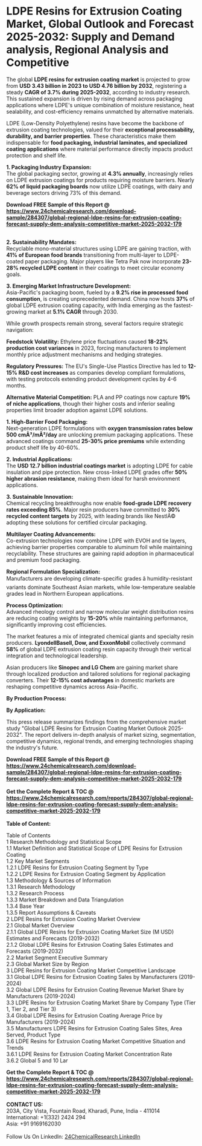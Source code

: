 <h1>LDPE Resins for Extrusion Coating Market, Global Outlook and Forecast 2025-2032: Supply and Demand analysis, Regional Analysis and Competitive</h1><p>The global <strong>LDPE resins for extrusion coating market</strong> is projected to grow from <strong>USD 3.43 billion in 2023 to USD 4.76 billion by 2032</strong>, registering a steady <strong>CAGR of 3.7% during 2025-2032</strong>, according to industry research. This sustained expansion is driven by rising demand across packaging applications where LDPE's unique combination of moisture resistance, heat sealability, and cost-efficiency remains unmatched by alternative materials.</p><p>LDPE (Low-Density Polyethylene) resins have become the backbone of extrusion coating technologies, valued for their <strong>exceptional processability, durability, and barrier properties</strong>. These characteristics make them indispensable for <strong>food packaging, industrial laminates, and specialized coating applications</strong> where material performance directly impacts product protection and shelf life.</p><p><strong>1. Packaging Industry Expansion:</strong><br>
The global packaging sector, growing at <strong>4.3% annually</strong>, increasingly relies on LDPE extrusion coatings for products requiring moisture barriers. Nearly <strong>62% of liquid packaging boards</strong> now utilize LDPE coatings, with dairy and beverage sectors driving 73% of this demand.</p><div><b>Download FREE Sample of this Report @ 
            <a href="https://www.24chemicalresearch.com/download-sample/284307/global-regional-ldpe-resins-for-extrusion-coating-forecast-supply-dem-analysis-competitive-market-2025-2032-179">
            https://www.24chemicalresearch.com/download-sample/284307/global-regional-ldpe-resins-for-extrusion-coating-forecast-supply-dem-analysis-competitive-market-2025-2032-179</a></b></div><br><p><strong>2. Sustainability Mandates:</strong><br>
Recyclable mono-material structures using LDPE are gaining traction, with <strong>41% of European food brands</strong> transitioning from multi-layer to LDPE-coated paper packaging. Major players like Tetra Pak now incorporate <strong>23-28% recycled LDPE content</strong> in their coatings to meet circular economy goals.</p><p><strong>3. Emerging Market Infrastructure Development:</strong><br>
Asia-Pacific's packaging boom, fueled by a <strong>9.2% rise in processed food consumption</strong>, is creating unprecedented demand. China now hosts <strong>37%</strong> of global LDPE extrusion coating capacity, with India emerging as the fastest-growing market at <strong>5.1% CAGR</strong> through 2030.</p><p>While growth prospects remain strong, several factors require strategic navigation:</p><p><strong>Feedstock Volatility:</strong> Ethylene price fluctuations caused <strong>18-22% production cost variances</strong> in 2023, forcing manufacturers to implement monthly price adjustment mechanisms and hedging strategies.</p><p><strong>Regulatory Pressures:</strong> The EU's Single-Use Plastics Directive has led to <strong>12-15% R&amp;D cost increases</strong> as companies develop compliant formulations, with testing protocols extending product development cycles by 4-6 months.</p><p><strong>Alternative Material Competition:</strong> PLA and PP coatings now capture <strong>19% of niche applications</strong>, though their higher costs and inferior sealing properties limit broader adoption against LDPE solutions.</p><p><strong>1. High-Barrier Food Packaging:</strong><br>
Next-generation LDPE formulations with <strong>oxygen transmission rates below 500 cmÂ³/mÂ²/day</strong> are unlocking premium packaging applications. These advanced coatings command <strong>25-30% price premiums</strong> while extending product shelf life by 40-60%.</p><p><strong>2. Industrial Applications:</strong><br>
The <strong>USD 12.7 billion industrial coatings market</strong> is adopting LDPE for cable insulation and pipe protection. New cross-linked LDPE grades offer <strong>50% higher abrasion resistance</strong>, making them ideal for harsh environment applications.</p><p><strong>3. Sustainable Innovation:</strong><br>
Chemical recycling breakthroughs now enable <strong>food-grade LDPE recovery rates exceeding 85%</strong>. Major resin producers have committed to <strong>30% recycled content targets</strong> by 2025, with leading brands like NestlÃ© adopting these solutions for certified circular packaging.</p><p><strong>Multilayer Coating Advancements:</strong><br>
	Co-extrusion technologies now combine LDPE with EVOH and tie layers, achieving barrier properties comparable to aluminum foil while maintaining recyclability. These structures are gaining rapid adoption in pharmaceutical and premium food packaging.</p><p><strong>Regional Formulation Specialization:</strong><br>
	Manufacturers are developing climate-specific grades â humidity-resistant variants dominate Southeast Asian markets, while low-temperature sealable grades lead in Northern European applications.</p><p><strong>Process Optimization:</strong><br>
	Advanced rheology control and narrow molecular weight distribution resins are reducing coating weights by <strong>15-20%</strong> while maintaining performance, significantly improving cost efficiencies.</p><p>The market features a mix of integrated chemical giants and specialty resin producers. <strong>LyondellBasell, Dow, and ExxonMobil</strong> collectively command <strong>58%</strong> of global LDPE extrusion coating resin capacity through their vertical integration and technological leadership.</p><p>Asian producers like <strong>Sinopec and LG Chem</strong> are gaining market share through localized production and tailored solutions for regional packaging converters. Their <strong>12-15% cost advantages</strong> in domestic markets are reshaping competitive dynamics across Asia-Pacific.</p><p><strong>By Production Process:</strong></p><p><strong>By Application:</strong></p><p>This press release summarizes findings from the comprehensive market study "Global LDPE Resins for Extrusion Coating Market Outlook 2025-2032". The report delivers in-depth analysis of market sizing, segmentation, competitive dynamics, regional trends, and emerging technologies shaping the industry's future.</p><div><b>Download FREE Sample of this Report @ 
            <a href="https://www.24chemicalresearch.com/download-sample/284307/global-regional-ldpe-resins-for-extrusion-coating-forecast-supply-dem-analysis-competitive-market-2025-2032-179">
            https://www.24chemicalresearch.com/download-sample/284307/global-regional-ldpe-resins-for-extrusion-coating-forecast-supply-dem-analysis-competitive-market-2025-2032-179</a></b></div><br><div><b>Get the Complete Report & TOC @ 
            <a href="https://www.24chemicalresearch.com/reports/284307/global-regional-ldpe-resins-for-extrusion-coating-forecast-supply-dem-analysis-competitive-market-2025-2032-179">
            https://www.24chemicalresearch.com/reports/284307/global-regional-ldpe-resins-for-extrusion-coating-forecast-supply-dem-analysis-competitive-market-2025-2032-179</a></b></div><br>
            <b>Table of Content:</b><p>Table of Contents<br />
1 Research Methodology and Statistical Scope<br />
1.1 Market Definition and Statistical Scope of LDPE Resins for Extrusion Coating<br />
1.2 Key Market Segments<br />
1.2.1 LDPE Resins for Extrusion Coating Segment by Type<br />
1.2.2 LDPE Resins for Extrusion Coating Segment by Application<br />
1.3 Methodology & Sources of Information<br />
1.3.1 Research Methodology<br />
1.3.2 Research Process<br />
1.3.3 Market Breakdown and Data Triangulation<br />
1.3.4 Base Year<br />
1.3.5 Report Assumptions & Caveats<br />
2 LDPE Resins for Extrusion Coating Market Overview<br />
2.1 Global Market Overview<br />
2.1.1 Global LDPE Resins for Extrusion Coating Market Size (M USD) Estimates and Forecasts (2019-2032)<br />
2.1.2 Global LDPE Resins for Extrusion Coating Sales Estimates and Forecasts (2019-2032)<br />
2.2 Market Segment Executive Summary<br />
2.3 Global Market Size by Region<br />
3 LDPE Resins for Extrusion Coating Market Competitive Landscape<br />
3.1 Global LDPE Resins for Extrusion Coating Sales by Manufacturers (2019-2024)<br />
3.2 Global LDPE Resins for Extrusion Coating Revenue Market Share by Manufacturers (2019-2024)<br />
3.3 LDPE Resins for Extrusion Coating Market Share by Company Type (Tier 1, Tier 2, and Tier 3)<br />
3.4 Global LDPE Resins for Extrusion Coating Average Price by Manufacturers (2019-2024)<br />
3.5 Manufacturers LDPE Resins for Extrusion Coating Sales Sites, Area Served, Product Type<br />
3.6 LDPE Resins for Extrusion Coating Market Competitive Situation and Trends<br />
3.6.1 LDPE Resins for Extrusion Coating Market Concentration Rate<br />
3.6.2 Global 5 and 10 Lar</p><div><b>Get the Complete Report & TOC @ 
            <a href="https://www.24chemicalresearch.com/reports/284307/global-regional-ldpe-resins-for-extrusion-coating-forecast-supply-dem-analysis-competitive-market-2025-2032-179">
            https://www.24chemicalresearch.com/reports/284307/global-regional-ldpe-resins-for-extrusion-coating-forecast-supply-dem-analysis-competitive-market-2025-2032-179</a></b></div><br><b>CONTACT US:</b><br>
            203A, City Vista, Fountain Road, Kharadi, Pune, India - 411014<br>
            International: +1(332) 2424 294<br>
            Asia: +91 9169162030 <br><br>
            Follow Us On LinkedIn: <a href="https://www.linkedin.com/company/24chemicalresearch/">24ChemicalResearch LinkedIn</a>